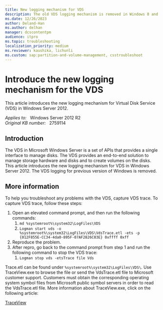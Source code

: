 ```yaml
---
title: New logging mechanism for VDS
description: The old VDS logging mechanism is removed in Windows 8 and a new one is introduced.
ms.date: 12/26/2023
author: Deland-Han
ms.author: delhan
manager: dcscontentpm
audience: itpro
ms.topic: troubleshooting
localization_priority: medium
ms.reviewer: kaushika, lichunli
ms.custom: sap:partition-and-volume-management, csstroubleshoot
---
```

# Introduce the new logging mechanism for the VDS

This article introduces the new logging mechanism for Virtual Disk Service (VDS) in Windows Server 2012.

_Applies to:_ &nbsp; Windows Server 2012 R2  
_Original KB number:_ &nbsp; 2759114

## Introduction

The VDS in Microsoft Windows Server is a set of APIs that provides a single interface to manage disks. The VDS provides an end-to-end solution to manage storage hardware and disks and to create volumes on the disks. This article introduces the new logging mechanism for VDS in Windows Server 2012. The VDS logging for previous version of Windows is removed.

## More information

To help you troubleshoot any problems with the VDS, capture VDS trace. To capture VDS trace, follow these steps:

1. Open an elevated command prompt, and then run the following commands:
    1. `md %systemroot%\system32\LogFiles\VDS`
    2. `Logman start vds -o %systemroot%\system32\LogFiles\VDS\VdsTrace.etl -ets -p {012F855E-CC34-4da0-895F-07AF2826C03E} 0xffff 0xff`
2. Reproduce the problem.
3. After repro, go back to the command prompt from step 1 and run the following command to stop the VDS trace:
    1. `Logman stop vds -etsTrace file Vds`

Trace.etl can be found under `%systemroot%\system32\LogFiles\VDS\`. Use TraceView.exe to browse the file or send the VdsTrace.etl file to Microsoft customer support. Customers must obtain the corresponding operating system symbol files from Microsoft public symbol servers in order to read the VdsTrace.etl file. More information about TraceView.exe, click on the following article:

[TraceView](/windows-hardware/drivers/devtest/traceview)
